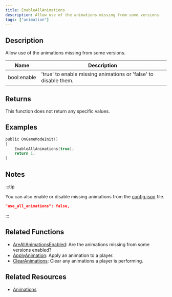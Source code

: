 ```yaml
---
title: EnableAllAnimations
description: Allow use of the animations missing from some versions.
tags: ["animation"]
---
```


<VersionWarn version='omp v1.1.0.2612' />

## Description

Allow use of the animations missing from some versions.

| Name        | Description                                                     |
| ----------- | --------------------------------------------------------------- |
| bool:enable | 'true' to enable missing animations or 'false' to disable them. |

## Returns

This function does not return any specific values.

## Examples

```c
public OnGameModeInit()
{
    EnableAllAnimations(true);
    return 1;
}
```

## Notes

:::tip

You can also enable or disable missing animations from the [config.json](../../server/config.json) file.

```json
"use_all_animations": false,
```

:::

## Related Functions

- [AreAllAnimationsEnabled](AreAllAnimationsEnabled): Are the animations missing from some versions enabled?
- [ApplyAnimation](ApplyAnimation): Apply an animation to a player.
- [ClearAnimations](ClearAnimations): Clear any animations a player is performing.

## Related Resources

- [Animations](../resources/animations)
